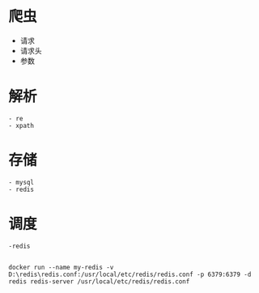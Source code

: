 


# 爬虫
  - 请求
  - 请求头
  - 参数

# 解析
    - re
    - xpath

# 存储
    - mysql
    - redis
# 调度
    -redis


    docker run --name my-redis -v D:\redis\redis.conf:/usr/local/etc/redis/redis.conf -p 6379:6379 -d redis redis-server /usr/local/etc/redis/redis.conf